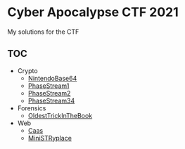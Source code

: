 # Cyber Apocalypse CTF 2021

My solutions for the CTF

## TOC

* Crypto
  * [NintendoBase64](/Crypto/NintendoBase64.md)
  * [PhaseStream1](/Crypto/PhaseStream1.md)
  * [PhaseStream2](/Crypto/PhaseStream2.md)
  * [PhaseStream34](/Crypto/PhaseStream34.md)
* Forensics
  * [OldestTrickInTheBook](/Forensics/OldestTrickInTheBook.md)
* Web
  * [Caas](/Web/Caas.md)
  * [MiniSTRyplace](/Web/MiniSTRyplace.md)
